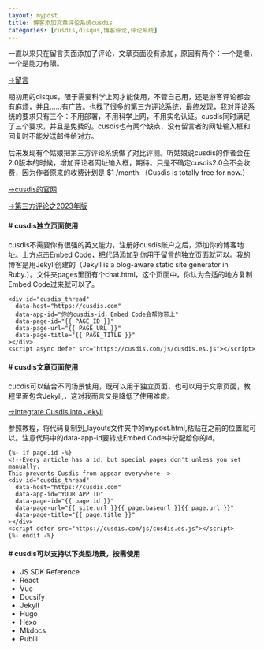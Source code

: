 ```yaml
---
layout: mypost
title: 博客添加文章评论系统cusdis
categories: [cusdis,disqus,博客评论,评论系统]
---
```


一直以来只在留言页面添加了评论，文章页面没有添加，原因有两个：一个是懒，一个是能力有限。

[→留言](https://www.zahui.top/pages/chat.html)

期初用的disqus，限于需要科学上网才能使用，不管自己用，还是游客评论都会有麻烦，并且……有广告。也找了很多的第三方评论系统，最终发现，我对评论系统的要求只有三个：不用部署，不用科学上网，不用实名认证。cusdis同时满足了三个要求，并且是免费的。cusdis也有两个缺点，没有留言者的网址输入框和回复时不能发送邮件给对方。

后来发现有个姑娘把第三方评论系统做了对比评测。听姑娘说cusdis的作者会在2.0版本的时候，增加评论者网址输入框，期待。只是不确定cusdis2.0会不会收费，因为作者原来的收费计划是 ~~$1 /month~~ （Cusdis is totally free for now.）

[→cusdis的官网](https://cusdis.com/)

[→第三方评论之2023年版](https://blog.shuiba.co/third-party-comments-2023#toc_13)

#### # cusdis独立页面使用
cusdis不需要你有很强的英文能力，注册好cusdis账户之后，添加你的博客地址。上方点击Embed Code，把代码添加到你用于留言的独立页面就可以。我的博客是用Jekyll创建的（Jekyll is a blog-aware static site generator in Ruby.）。文件夹pages里面有个chat.html，这个页面中，你认为合适的地方复制Embed Code过来就可以了。

```
<div id="cusdis_thread"
  data-host="https://cusdis.com"
  data-app-id="你的cusdis-id，Embed Code会帮你带上"
  data-page-id="{{ PAGE_ID }}"
  data-page-url="{{ PAGE_URL }}"
  data-page-title="{{ PAGE_TITLE }}"
></div>
<script async defer src="https://cusdis.com/js/cusdis.es.js"></script>
```

#### # cusdis文章页面使用
cucdis可以结合不同场景使用，既可以用于独立页面，也可以用于文章页面，教程里面包含Jekyll,，这对我而言又是降低了使用难度。

[→Integrate Cusdis into Jekyll](https://cusdis.com/doc#/integration/jekyll)

参照教程，将代码复制到_layouts文件夹中的mypost.html,粘贴在</body>之前的位置就可以。注意代码中的data-app-id要转成Embed Code中分配给你的id。

```
{%- if page.id -%}
<!--Every article has a id, but special pages don't unless you set manually.
This prevents Cusdis from appear everywhere-->
<div id="cusdis_thread"
  data-host="https://cusdis.com"
  data-app-id="YOUR APP ID"
  data-page-id="{{ page.id }}"
  data-page-url="{{ site.url }}{{ page.baseurl }}{{ page.url }}"
  data-page-title="{{ page.title }}"
></div>
<script defer src="https://cusdis.com/js/cusdis.es.js"></script>
{%- endif -%}
```

#### # cusdis可以支持以下类型场景，按需使用
- JS SDK Reference
- React
- Vue
- Docsify
- Jekyll
- Hugo
- Hexo
- Mkdocs
- Publii
